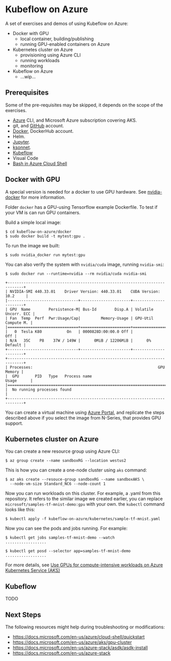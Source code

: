 # Kubeflow on Azure

A set of exercises and demos of using Kubeflow on Azure:

- Docker with GPU
  - local container, building/publishing
  - running GPU-enabled containers on Azure
- Kubernetes cluster on Azure
  - provisioning using Azure CLI
  - running workloads
  - monitoring
- Kubeflow on Azure
  - ...wip...

## Prerequisites

Some of the pre-requisites may be skipped, it depends on the scope of the exercises.

- [Azure](http://azure.com) CLI, and Microsoft Azure subscription covering AKS.
- git, and [GitHub](http://github.com) account.
- [Docker](http://docker.com), DockerHub account.
- Helm.
- [Jupyter](https://jupyter.org/).
- [ksonnet](https://github.com/ksonnet/ksonnet).
- [Kubeflow](https://github.com/kubeflow/kubeflow)
- Visual Code
- [Bash in Azure Cloud Shell](https://docs.microsoft.com/en-us/azure/cloud-shell/quickstart)

## Docker with GPU

A special version is needed for a docker to use GPU hardware. See [nvidia-docker](https://github.com/NVIDIA/nvidia-docker) for more information.

Folder `docker` has a GPU-using Tensorflow example Dockerfile. To test if your VM is can run GPU containers.

Build a simple local image:

    $ cd kubeflow-on-azure/docker
    $ sudo docker build -t mytest:gpu .

To run the image we built: 

    $ sudo nvidia_docker run mytest:gpu

You can also verify the system with `nvidia/cuda` image, running `nvidia-smi`:

    $ sudo docker run --runtime=nvidia --rm nvidia/cuda nvidia-smi
    
    +-----------------------------------------------------------------------------+
    | NVIDIA-SMI 440.33.01    Driver Version: 440.33.01    CUDA Version: 10.2     |
    |-------------------------------+----------------------+----------------------+
    | GPU  Name        Persistence-M| Bus-Id        Disp.A | Volatile Uncorr. ECC |
    | Fan  Temp  Perf  Pwr:Usage/Cap|         Memory-Usage | GPU-Util  Compute M. |
    |===============================+======================+======================|
    |   0  Tesla K80           On   | 0000828D:00:00.0 Off |                  Off |
    | N/A   35C    P8    37W / 149W |      0MiB / 12206MiB |      0%      Default |
    +-------------------------------+----------------------+----------------------+
    +-----------------------------------------------------------------------------+
    | Processes:                                                       GPU Memory |
    |  GPU       PID   Type   Process name                             Usage      |
    |=============================================================================|
    |  No running processes found                                                 |
    +-----------------------------------------------------------------------------+

You can create a virtual machine using [Azure Portal](https://docs.microsoft.com/en-us/azure/virtual-machines/linux/quick-create-portal), and replicate the steps described above if you select the image from N-Series, that provides GPU support.

## Kubernetes cluster on Azure

You can create a new resource group using Azure CLI:

    $ az group create --name sandboxRG --location westus2

This is how you can create a one-node cluster using `aks` command:

    $ az aks create --resouce-group sandboxRG --name sandboxAKS \
      --node-vm-size Standard_NC6 --node-count 1

Now you can run workloads on this cluster. For example, a .yaml from this repository. It refers to the similar image we created earlier,
you can replace `microsoft/samples-tf-mnist-demo:gpu` with your own. the `kubectl` command looks like this:

    $ kubectl apply -f kubeflow-on-azure/kubernetes/sample-tf-mnist.yaml

Now you can see the pods and jobs running. For example:

    $ kubectl get jobs samples-tf-mnist-demo --watch
    ..................

    $ kubectl get posd --selector app=samples-tf-mnist-demo
    ..................

For more details, see [Use GPUs for compute-intensive workloads on Azure Kubernetes Service (AKS)](https://docs.microsoft.com/en-us/azure/aks/gpu-cluster)

## Kubeflow




TODO 





## Next Steps

The following resources might help during troubleshooting or modifications:

- https://docs.microsoft.com/en-us/azure/cloud-shell/quickstart
- https://docs.microsoft.com/en-us/azure/aks/gpu-cluster
- https://docs.microsoft.com/en-us/azure-stack/asdk/asdk-install
- https://docs.microsoft.com/en-us/azure-stack


